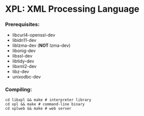 # XPL: XML Processing Language

### Prerequisites:
* libcurl4-openssl-dev
* libidn11-dev
* liblzma-dev (**NOT** lzma-dev)
* libonig-dev 
* libssl-dev
* libtidy-dev
* libxml2-dev
* libz-dev
* unixodbc-dev

### Compiling:
```shell
cd libxpl && make # interpreter library
cd xpl && make # command-line binary
cd xplweb && make # web server
```
